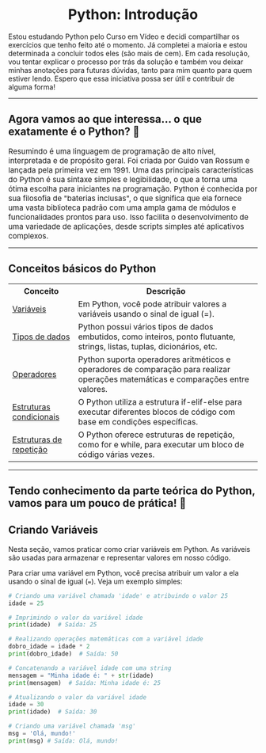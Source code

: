 <h1 style="text-align: center;">Python: Introdução</h1>
<span>Estou estudando Python pelo Curso em Vídeo e decidi compartilhar os exercícios que tenho feito até o momento. Já completei a maioria e estou determinada a concluir todos eles (são mais de cem). Em cada resolução, vou tentar explicar o processo por trás da solução e também vou deixar minhas anotações para futuras dúvidas, tanto para mim quanto para quem estiver lendo. Espero que essa iniciativa possa ser útil e contribuir de alguma forma!</span>
<hr>

<h2>Agora vamos ao que interessa... o que exatamente é o Python? 🤔</h2>
<span style="font-size: 15px">Resumindo é uma linguagem de programação de alto nível, interpretada e de propósito geral. Foi criada por Guido van Rossum e lançada pela primeira vez em 1991. Uma das principais características do Python é sua sintaxe simples e legibilidade, o que a torna uma ótima escolha para iniciantes na programação. Python é conhecida por sua filosofia de "baterias inclusas", o que significa que ela fornece uma vasta biblioteca padrão com uma ampla gama de módulos e funcionalidades prontos para uso. Isso facilita o desenvolvimento de uma variedade de aplicações, desde scripts simples até aplicativos complexos.</span>
<hr>

<h2>Conceitos básicos do Python</h2>

<table>
  <tr>
    <th>Conceito</th>
    <th>Descrição</th>
  </tr>
  <tr>
    <td><a href="#criando-variaveis">Variáveis</a></td>
    <td>Em Python, você pode atribuir valores a variáveis usando o sinal de igual (=).</td>
  </tr>
  <tr>
    <td><a href="#tipos-de-dados">Tipos de dados</a></td>
    <td>Python possui vários tipos de dados embutidos, como inteiros, ponto flutuante, strings, listas, tuplas, dicionários, etc.</td>
  </tr>
  <tr>
    <td><a href="#operadores">Operadores</a></td>
    <td>Python suporta operadores aritméticos e operadores de comparação para realizar operações matemáticas e comparações entre valores.</td>
  </tr>
  <tr>
    <td><a href="#estruturas-condicionais">Estruturas condicionais</a></td>
    <td>O Python utiliza a estrutura if-elif-else para executar diferentes blocos de código com base em condições específicas.</td>
  </tr>
  <tr>
    <td><a href="#estruturas-de-repeticao">Estruturas de repetição</a></td>
    <td>O Python oferece estruturas de repetição, como for e while, para executar um bloco de código várias vezes.</td>
  </tr>
</table>

<hr>

<h2>Tendo conhecimento da parte teórica do Python, vamos para um pouco de prática! 🥳</h2>

## Criando Variáveis

<a name="criando-variaveis"></a>

Nesta seção, vamos praticar como criar variáveis em Python. As variáveis são usadas para armazenar e representar valores em nosso código.

Para criar uma variável em Python, você precisa atribuir um valor a ela usando o sinal de igual (`=`). Veja um exemplo simples:

```python
# Criando uma variável chamada 'idade' e atribuindo o valor 25
idade = 25

# Imprimindo o valor da variável idade
print(idade)  # Saída: 25

# Realizando operações matemáticas com a variável idade
dobro_idade = idade * 2
print(dobro_idade)  # Saída: 50

# Concatenando a variável idade com uma string
mensagem = "Minha idade é: " + str(idade)
print(mensagem)  # Saída: Minha idade é: 25

# Atualizando o valor da variável idade
idade = 30
print(idade)  # Saída: 30

# Criando uma variável chamada 'msg'
msg = 'Olá, mundo!'
print(msg) # Saída: Olá, mundo!


